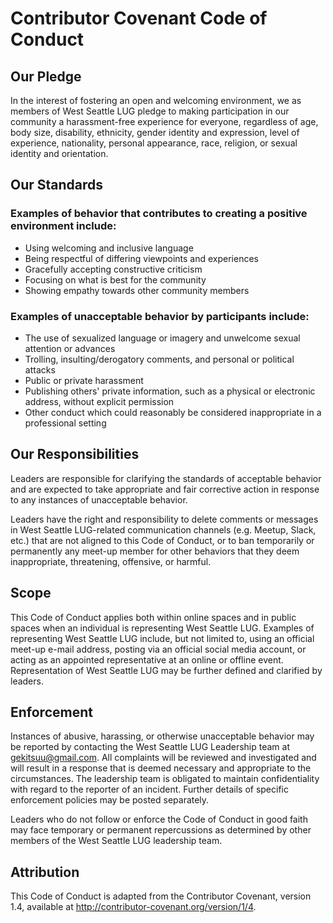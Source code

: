 # Contributor Covenant Code of Conduct

## Our Pledge

In the interest of fostering an open and welcoming environment, we as members of West Seattle LUG pledge to making participation in our community a harassment-free experience for everyone, regardless of age, body size, disability, ethnicity, gender identity and expression, level of experience, nationality, personal appearance, race, religion, or sexual identity and orientation.

## Our Standards

### Examples of behavior that contributes to creating a positive environment include:

*   Using welcoming and inclusive language
*   Being respectful of differing viewpoints and experiences
*   Gracefully accepting constructive criticism
*   Focusing on what is best for the community
*   Showing empathy towards other community members

### Examples of unacceptable behavior by participants include:

*   The use of sexualized language or imagery and unwelcome sexual attention or advances
*   Trolling, insulting/derogatory comments, and personal or political attacks
*   Public or private harassment
*   Publishing others' private information, such as a physical or electronic address, without explicit permission
*   Other conduct which could reasonably be considered inappropriate in a professional setting

## Our Responsibilities

Leaders are responsible for clarifying the standards of acceptable behavior and are expected to take appropriate and fair corrective action in response to any instances of unacceptable behavior.

Leaders have the right and responsibility to delete comments or messages in West Seattle LUG-related communication channels (e.g. Meetup, Slack, etc.) that are not aligned to this Code of Conduct, or to ban temporarily or permanently any meet-up member for other behaviors that they deem inappropriate, threatening, offensive, or harmful.

## Scope

This Code of Conduct applies both within online spaces and in public spaces when an individual is representing West Seattle LUG. Examples of representing West Seattle LUG include, but not limited to, using an official meet-up e-mail address, posting via an official social media account, or acting as an appointed representative at an online or offline event. Representation of West Seattle LUG may be further defined and clarified by leaders.

## Enforcement

Instances of abusive, harassing, or otherwise unacceptable behavior may be reported by contacting the West Seattle LUG Leadership team at gekitsuu@gmail.com. All complaints will be reviewed and investigated and will result in a response that is deemed necessary and appropriate to the circumstances. The leadership team is obligated to maintain confidentiality with regard to the reporter of an incident. Further details of specific enforcement policies may be posted separately.

Leaders who do not follow or enforce the Code of Conduct in good faith may face temporary or permanent repercussions as determined by other members of the West Seattle LUG leadership team.

## Attribution

This Code of Conduct is adapted from the Contributor Covenant, version 1.4, available at <http://contributor-covenant.org/version/1/4>.